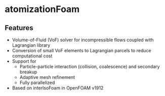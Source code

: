 # atomizationFoam

## Features

- Volume-of-Fluid (VoF) solver for incompressible flows coupled with Lagrangian library
- Conversion of small VoF elements to Lagrangian parcels to reduce computational cost
- Support for
  - Particle-particle interaction (collision, coalescence) and secondary breakup
  - Adaptive mesh refinement
  - Fully parallelized
- Based on interIsoFoam in OpenFOAM v1912

